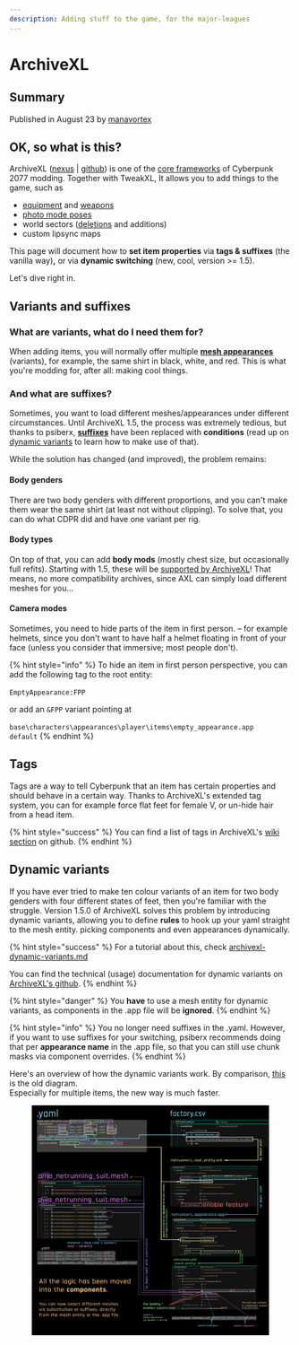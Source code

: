 ```yaml
---
description: Adding stuff to the game, for the major-leagues
---
```


# ArchiveXL

## Summary

Published in August 23 by [manavortex](http://127.0.0.1:5000/u/NfZBoxGegfUqB33J9HXuCs6PVaC3 "mention")

## OK, so what is this?

ArchiveXL ([nexus](https://www.nexusmods.com/cyberpunk2077/mods/4198) | [github](https://github.com/psiberx/cp2077-archive-xl/)) is one of the [core frameworks](./) of Cyberpunk 2077 modding. Together with TweakXL, It allows you to add things to the game, such as

* [equipment](../modding-guides/items-equipment/adding-new-items/) and [weapons](../modding-guides/items-equipment/adding-new-items/weapons/)
* [photo mode poses](../modding-guides/animations/archivexl-adding-photo-mode-poses.md)
* world sectors ([deletions](../modding-guides/world-editing/world-editing-deleting-objects.md) and additions)
* custom lipsync maps

This page will document how to **set item properties** via **tags & suffixes** (the vanilla way)**,** or via **dynamic switching** (new, cool, version >= 1.5).

Let's dive right in.

## Variants and suffixes

### What are variants, what do I need them for?

When adding items, you will normally offer multiple [**mesh appearances**](../files-and-what-they-do/3d-objects-.mesh-files.md#step-1-appearances) (variants), for example, the same shirt in black, white, and red. This is what you're modding for, after all: making cool things.

### And what are suffixes?

Sometimes, you want to load different meshes/appearances under different circumstances. Until ArchiveXL 1.5, the process was extremely tedious, but thanks to psiberx, [**suffixes**](../files-and-what-they-do/entity-.ent-files.md#what-are-suffixes) have been replaced with **conditions** (read up on [dynamic variants](archivexl.md#dynamic-variants) to learn how to make use of that).&#x20;

While the solution has changed (and improved), the problem remains:

#### Body genders

There are two body genders with different proportions, and you can't make them wear the same shirt (at least not without clipping). To solve that, you can do what CDPR did and have one variant per rig.

#### Body types

On top of that, you can add **body mods** (mostly chest size, but occasionally full refits). Starting with 1.5, these will be [supported by ArchiveXL](https://github.com/psiberx/cp2077-archive-xl/wiki/Dynamic-Appearances#conditions)! That means, no more compatibility archives, since AXL can simply load different meshes for you…

#### Camera modes

Sometimes, you need to hide parts of the item in first person. – for example helmets, since you don't want to have half a helmet floating in front of your face (unless you consider that immersive; most people don't).

{% hint style="info" %}
To hide an item in first person perspective, you can add the following tag to the root entity:

`EmptyAppearance:FPP`

or add an `&FPP` variant pointing at

`base\characters\appearances\player\items\empty_appearance.app` \
`default`
{% endhint %}

## Tags

Tags are a way to tell Cyberpunk that an item has certain properties and should behave in a certain way. Thanks to ArchiveXL's extended tag system, you can for example force flat feet for female V, or un-hide hair from a head item.

{% hint style="success" %}
You can find a list of tags in ArchiveXL's [wiki section](https://github.com/psiberx/cp2077-archive-xl/wiki#visual-tags) on github.
{% endhint %}

## Dynamic variants

If you have ever tried to make ten colour variants of an item for two body genders with four different states of feet, then you're familiar with the struggle. Version 1.5.0 of ArchiveXL solves this problem by introducing dynamic variants, allowing you to define **rules** to hook up your yaml straight to the mesh entity. picking components and even appearances dynamically.&#x20;

{% hint style="success" %}
For a tutorial about this, check [archivexl-dynamic-variants.md](../modding-guides/items-equipment/adding-new-items/archivexl-dynamic-variants.md "mention")

You can find the technical (usage) documentation for dynamic variants on [ArchiveXL's github](https://github.com/psiberx/cp2077-archive-xl/wiki/Dynamic-Appearances).
{% endhint %}

{% hint style="danger" %}
You **have** to use a mesh entity for dynamic variants, as components in the .app file will be **ignored**.
{% endhint %}

{% hint style="info" %}
You no longer need suffixes in the .yaml. However, if you want to use suffixes for your switching, psiberx recommends doing that per **appearance name** in the .app file, so that you can still use chunk masks via component overrides.
{% endhint %}

Here's an overview of how the dynamic variants work. By comparison, [this](../modding-guides/items-equipment/adding-new-items/#diagram) is the old diagram. \
Especially for multiple items, the new way is much faster.

<figure><img src="../../.gitbook/assets/archiveXL_substitution.png" alt=""><figcaption></figcaption></figure>
